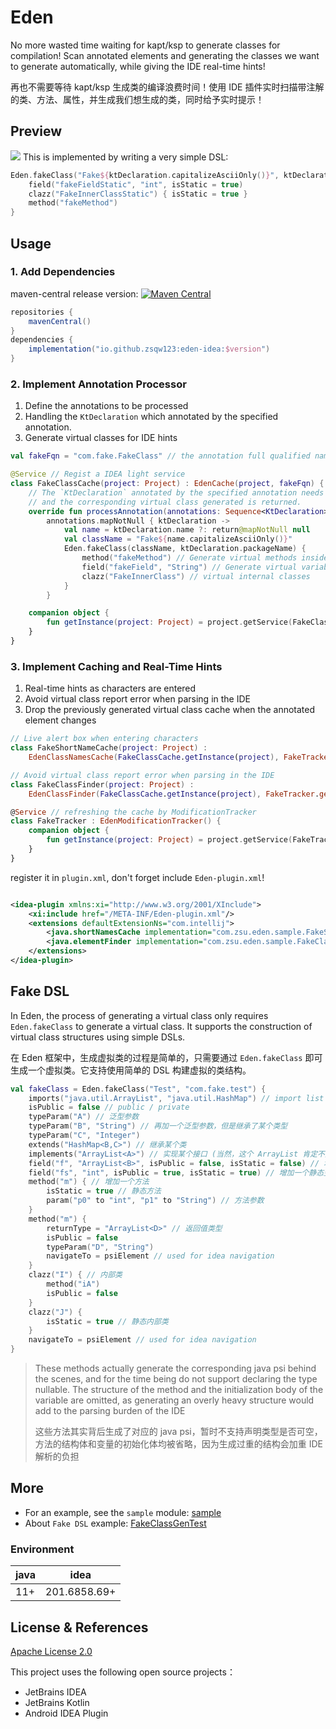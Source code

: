 # Eden

No more wasted time waiting for kapt/ksp to generate classes for compilation!
Scan annotated elements and generating the classes we want to generate automatically, while
giving the IDE real-time hints!

再也不需要等待 kapt/ksp 生成类的编译浪费时间！使用 IDE 插件实时扫描带注解的类、方法、属性，并生成我们想生成的类，同时给予实时提示！

## Preview

![](https://cdn.jsdelivr.net/gh/zsqw123/cdn@master/picCDN/202206111257981.gif)
This is implemented by writing a very simple DSL:

```kotlin
Eden.fakeClass("Fake${ktDeclaration.capitalizeAsciiOnly()}", ktDeclaration.packageName) {
    field("fakeFieldStatic", "int", isStatic = true)
    clazz("FakeInnerClassStatic") { isStatic = true }
    method("fakeMethod")
}
```

## Usage

### 1. Add Dependencies

maven-central
release
version: [![Maven Central](https://img.shields.io/maven-central/v/io.github.zsqw123/eden-idea)](https://central.sonatype.com/search?q=eden-idea)

```groovy
repositories {
    mavenCentral()
}
dependencies {
    implementation("io.github.zsqw123:eden-idea:$version")
}
```

### 2. Implement Annotation Processor

1. Define the annotations to be processed
2. Handling the `KtDeclaration` which annotated by the specified annotation.
3. Generate virtual classes for IDE hints

```kotlin
val fakeFqn = "com.fake.FakeClass" // the annotation full qualified name which need to process

@Service // Regist a IDEA light service
class FakeClassCache(project: Project) : EdenCache(project, fakeFqn) {
    // The `KtDeclaration` annotated by the specified annotation needs to be processed here,
    // and the corresponding virtual class generated is returned.
    override fun processAnnotation(annotations: Sequence<KtDeclaration>): Sequence<FakeClass> =
        annotations.mapNotNull { ktDeclaration ->
            val name = ktDeclaration.name ?: return@mapNotNull null
            val className = "Fake${name.capitalizeAsciiOnly()}"
            Eden.fakeClass(className, ktDeclaration.packageName) {
                method("fakeMethod") // Generate virtual methods inside this class
                field("fakeField", "String") // Generate virtual variables inside this class
                clazz("FakeInnerClass") // virtual internal classes
            }
        }

    companion object {
        fun getInstance(project: Project) = project.getService(FakeClassCache::class.java)
    }
}
```

### 3. Implement Caching and Real-Time Hints

1. Real-time hints as characters are entered
2. Avoid virtual class report error when parsing in the IDE
3. Drop the previously generated virtual class cache when the annotated element changes

```kotlin
// Live alert box when entering characters
class FakeShortNameCache(project: Project) :
    EdenClassNamesCache(FakeClassCache.getInstance(project), FakeTracker.getInstance(project))

// Avoid virtual class report error when parsing in the IDE
class FakeClassFinder(project: Project) :
    EdenClassFinder(FakeClassCache.getInstance(project), FakeTracker.getInstance(project))

@Service // refreshing the cache by ModificationTracker
class FakeTracker : EdenModificationTracker() {
    companion object {
        fun getInstance(project: Project) = project.getService(FakeTracker::class.java)
    }
}
```

register it in `plugin.xml`, don't forget include `Eden-plugin.xml`!

```xml

<idea-plugin xmlns:xi="http://www.w3.org/2001/XInclude">
    <xi:include href="/META-INF/Eden-plugin.xml"/>
    <extensions defaultExtensionNs="com.intellij">
        <java.shortNamesCache implementation="com.zsu.eden.sample.FakeShortNameCache"/>
        <java.elementFinder implementation="com.zsu.eden.sample.FakeClassFinder"/>
    </extensions>
</idea-plugin>
```

## Fake DSL

In Eden, the process of generating a virtual class only requires `Eden.fakeClass` to generate a virtual class.
It supports the construction of virtual class structures using simple DSLs.

在 Eden 框架中，生成虚拟类的过程是简单的，只需要通过 `Eden.fakeClass` 即可生成一个虚拟类。它支持使用简单的 DSL 构建虚拟的类结构。

```kotlin
val fakeClass = Eden.fakeClass("Test", "com.fake.test") {
    imports("java.util.ArrayList", "java.util.HashMap") // import list
    isPublic = false // public / private
    typeParam("A") // 泛型参数
    typeParam("B", "String") // 再加一个泛型参数，但是继承了某个类型
    typeParam("C", "Integer")
    extends("HashMap<B,C>") // 继承某个类
    implements("ArrayList<A>") // 实现某个接口 (当然，这个 ArrayList 肯定不是接口 = =)
    field("f", "ArrayList<B>", isPublic = false, isStatic = false) // 增加一个变量
    field("fs", "int", isPublic = true, isStatic = true) // 增加一个静态变量
    method("m") { // 增加一个方法
        isStatic = true // 静态方法
        param("p0" to "int", "p1" to "String") // 方法参数
    }
    method("m") {
        returnType = "ArrayList<D>" // 返回值类型
        isPublic = false
        typeParam("D", "String")
        navigateTo = psiElement // used for idea navigation
    }
    clazz("I") { // 内部类
        method("iA")
        isPublic = false
    }
    clazz("J") {
        isStatic = true // 静态内部类
    }
    navigateTo = psiElement // used for idea navigation
}
```
> These methods actually generate the corresponding java psi behind the scenes, and for the time being do not support
> declaring the type nullable. The structure of the method and the initialization body of the variable are omitted, as
> generating an overly heavy structure would add to the parsing burden of the IDE
>
> 这些方法其实背后生成了对应的 java psi，暂时不支持声明类型是否可空，方法的结构体和变量的初始化体均被省略，因为生成过重的结构会加重 IDE 解析的负担 

## More

- For an example, see the `sample` module: [sample](/sample)
- About `Fake DSL` example: [FakeClassGenTest](/eden-ide/src/test/java/FakeClassGenTest.kt)

### Environment

| java | idea         |
|------|--------------|
| 11+  | 201.6858.69+ |

## License & References

[Apache License 2.0](./LICENCE)

This project uses the following open source projects：

- JetBrains IDEA
- JetBrains Kotlin
- Android IDEA Plugin
